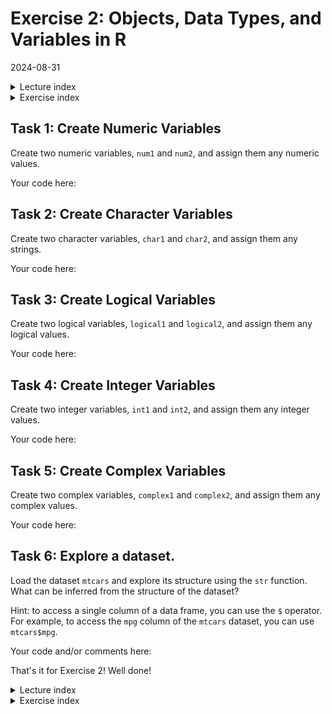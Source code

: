 # Exercise 2: Objects, Data Types, and Variables in R
2024-08-31

<!--html_preserve--><details>
  <summary>Lecture index</summary>

- [Lecture 1: Introduction to R](/lectures/lecture_01/lecture_01.md)
- [Lecture 2: Objects, Data Types, and Variables in R](/lectures/lecture_02/lecture_02.md)
- [Lecture 3: Arithmetic Operations in R](/lectures/lecture_03/lecture_03.md)
- [Lecture 4: Comparison and Logical Operators in R](/lectures/lecture_04/lecture_04.md)
- [Lecture 5: Vectors in R](/lectures/lecture_05/lecture_05.md)
- [Lecture 6: List in R](/lectures/lecture_06/lecture_06.md)
- [Lecture 7: Matrices in R](/lectures/lecture_07/lecture_07.md)
- [Lecture 8: Data Frames in R](/lectures/lecture_08/lecture_08.md)
- [Lecture 9: Functions in R](/lectures/lecture_09/lecture_09.md)
- [Lecture 10: Indexing using Logical Vectors in R](/lectures/lecture_10/lecture_10.md)
- [Lecture 11: Factors in R](/lectures/lecture_11/lecture_11.md)
- [Lecture 12: Control Structures in R](/lectures/lecture_12/lecture_12.md)
- [Lecture 13: A real-world example of using R for data analysis](/lectures/lecture_13/lecture_13.md)

</details><!--/html_preserve--><!--html_preserve--><details>
  <summary>Exercise index</summary>

  - [Exercise 1: Introduction to R](/exercises/exercise_01/exercise_01.md)
  - [Exercise 1 Solutions: Introduction to R](/exercises/exercise_01/exercise_01_solutions.md)
  - [Exercise 2: Objects, Data Types, and Variables in R](/exercises/exercise_02/exercise_02.md)
  - [Exercise 2 Solutions: Objects, Data Types, and Variables in R](/exercises/exercise_02/exercise_02_solutions.md)
  - [Exercise 3: Arithmetic Operations in R](/exercises/exercise_03/exercise_03.md)
  - [Exercise 3 Solutions: Arithmetic Operations in R](/exercises/exercise_03/exercise_03_solutions.md)
  - [Exercise 4: Comparison and Logical Operators in R](/exercises/exercise_04/exercise_04.md)
  - [Exercise 4 Solutions: Comparison and Logical Operators in R](/exercises/exercise_04/exercise_04_solutions.md)
  - [Exercise 5: Vectors in R](/exercises/exercise_05/exercise_05.md)
  - [Exercise 5 Solutions: Vectors in R](/exercises/exercise_05/exercise_05_solutions.md)
  - [Exercise 6: List in R](/exercises/exercise_06/exercise_06.md)
  - [Exercise 6 Solutions: List in R](/exercises/exercise_06/exercise_06_solutions.md)
  - [Exercise 7: Matrices in R](/exercises/exercise_07/exercise_07.md)
  - [Exercise 7 Solutions: Matrices in R](/exercises/exercise_07/exercise_07_solutions.md)
  - [Exercise 8: Data Frames in R](/exercises/exercise_08/exercise_08.md)
  - [Exercise 8 Solutions: Data Frames in R](/exercises/exercise_08/exercise_08_solutions.md)
  - [Exercise 9: Functions in R](/exercises/exercise_09/exercise_09.md)
  - [Exercise 9 Solutions: Functions in R](/exercises/exercise_09/exercise_09_solutions.md)
  - [Exercise 10: Indexing using Logical Vectors in R](/exercises/exercise_10/exercise_10.md)
  - [Exercise 10 Solutions: Indexing using Logical Vectors in R](/exercises/exercise_10/exercise_10_solutions.md)
  - [Exercise 11: Factors in R](/exercises/exercise_11/exercise_11.md)
  - [Exercise 11 Solutions: Factors in R](/exercises/exercise_11/exercise_11_solutions.md)
  - [Exercise 12: Control Structures in R](/exercises/exercise_12/exercise_12.md)
  - [Exercise 12 Solutions: Control Structures in R](/exercises/exercise_12/exercise_12_solutions.md)
  - [Exercise 13: A real-world example of using R for data analysis](/exercises/exercise_13/exercise_13.md)
  - [Exercise 13 Solutions: A real-world example of using R for data
  analysis](/exercises/exercise_13/exercise_13_solutions.md)

</details><!--/html_preserve-->



## Task 1: Create Numeric Variables

Create two numeric variables, `num1` and `num2`, and assign them any numeric
values.

Your code here:
## Task 2: Create Character Variables

Create two character variables, `char1` and `char2`, and assign them any
strings.

Your code here:
## Task 3: Create Logical Variables

Create two logical variables, `logical1` and `logical2`, and assign them any
logical values.

Your code here:
## Task 4: Create Integer Variables

Create two integer variables, `int1` and `int2`, and assign them any integer
values.

Your code here:
## Task 5: Create Complex Variables

Create two complex variables, `complex1` and `complex2`, and assign them any
complex values.

Your code here:
## Task 6: Explore a dataset.

Load the dataset `mtcars` and explore its structure using the `str` function.
What can be inferred from the structure of the dataset?

Hint: to access a single column of a data frame, you can use the `$`
operator. For example, to access the `mpg` column of the `mtcars` dataset,
you can use `mtcars$mpg`.

Your code and/or comments here:

That's it for Exercise 2! Well done!


<!--html_preserve--><details>
  <summary>Lecture index</summary>

- [Lecture 1: Introduction to R](/lectures/lecture_01/lecture_01.md)
- [Lecture 2: Objects, Data Types, and Variables in R](/lectures/lecture_02/lecture_02.md)
- [Lecture 3: Arithmetic Operations in R](/lectures/lecture_03/lecture_03.md)
- [Lecture 4: Comparison and Logical Operators in R](/lectures/lecture_04/lecture_04.md)
- [Lecture 5: Vectors in R](/lectures/lecture_05/lecture_05.md)
- [Lecture 6: List in R](/lectures/lecture_06/lecture_06.md)
- [Lecture 7: Matrices in R](/lectures/lecture_07/lecture_07.md)
- [Lecture 8: Data Frames in R](/lectures/lecture_08/lecture_08.md)
- [Lecture 9: Functions in R](/lectures/lecture_09/lecture_09.md)
- [Lecture 10: Indexing using Logical Vectors in R](/lectures/lecture_10/lecture_10.md)
- [Lecture 11: Factors in R](/lectures/lecture_11/lecture_11.md)
- [Lecture 12: Control Structures in R](/lectures/lecture_12/lecture_12.md)
- [Lecture 13: A real-world example of using R for data analysis](/lectures/lecture_13/lecture_13.md)

</details><!--/html_preserve--><!--html_preserve--><details>
  <summary>Exercise index</summary>

  - [Exercise 1: Introduction to R](/exercises/exercise_01/exercise_01.md)
  - [Exercise 1 Solutions: Introduction to R](/exercises/exercise_01/exercise_01_solutions.md)
  - [Exercise 2: Objects, Data Types, and Variables in R](/exercises/exercise_02/exercise_02.md)
  - [Exercise 2 Solutions: Objects, Data Types, and Variables in R](/exercises/exercise_02/exercise_02_solutions.md)
  - [Exercise 3: Arithmetic Operations in R](/exercises/exercise_03/exercise_03.md)
  - [Exercise 3 Solutions: Arithmetic Operations in R](/exercises/exercise_03/exercise_03_solutions.md)
  - [Exercise 4: Comparison and Logical Operators in R](/exercises/exercise_04/exercise_04.md)
  - [Exercise 4 Solutions: Comparison and Logical Operators in R](/exercises/exercise_04/exercise_04_solutions.md)
  - [Exercise 5: Vectors in R](/exercises/exercise_05/exercise_05.md)
  - [Exercise 5 Solutions: Vectors in R](/exercises/exercise_05/exercise_05_solutions.md)
  - [Exercise 6: List in R](/exercises/exercise_06/exercise_06.md)
  - [Exercise 6 Solutions: List in R](/exercises/exercise_06/exercise_06_solutions.md)
  - [Exercise 7: Matrices in R](/exercises/exercise_07/exercise_07.md)
  - [Exercise 7 Solutions: Matrices in R](/exercises/exercise_07/exercise_07_solutions.md)
  - [Exercise 8: Data Frames in R](/exercises/exercise_08/exercise_08.md)
  - [Exercise 8 Solutions: Data Frames in R](/exercises/exercise_08/exercise_08_solutions.md)
  - [Exercise 9: Functions in R](/exercises/exercise_09/exercise_09.md)
  - [Exercise 9 Solutions: Functions in R](/exercises/exercise_09/exercise_09_solutions.md)
  - [Exercise 10: Indexing using Logical Vectors in R](/exercises/exercise_10/exercise_10.md)
  - [Exercise 10 Solutions: Indexing using Logical Vectors in R](/exercises/exercise_10/exercise_10_solutions.md)
  - [Exercise 11: Factors in R](/exercises/exercise_11/exercise_11.md)
  - [Exercise 11 Solutions: Factors in R](/exercises/exercise_11/exercise_11_solutions.md)
  - [Exercise 12: Control Structures in R](/exercises/exercise_12/exercise_12.md)
  - [Exercise 12 Solutions: Control Structures in R](/exercises/exercise_12/exercise_12_solutions.md)
  - [Exercise 13: A real-world example of using R for data analysis](/exercises/exercise_13/exercise_13.md)
  - [Exercise 13 Solutions: A real-world example of using R for data
  analysis](/exercises/exercise_13/exercise_13_solutions.md)

</details><!--/html_preserve-->

